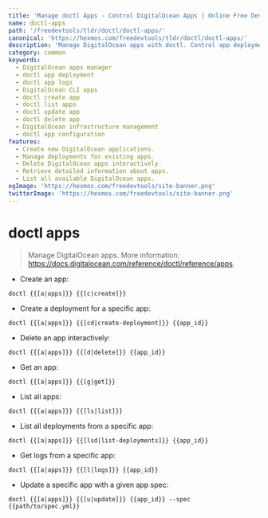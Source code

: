 ```yaml
---
title: 'Manage doctl Apps - Control DigitalOcean Apps | Online Free DevTools by Hexmos'
name: doctl-apps
path: '/freedevtools/tldr/doctl/doctl-apps/'
canonical: 'https://hexmos.com/freedevtools/tldr/doctl/doctl-apps/'
description: 'Manage DigitalOcean apps with doctl. Control app deployments and logs instantly. Free online tool, no registration required.'
category: common
keywords:
  - DigitalOcean apps manager
  - doctl app deployment
  - doctl app logs
  - DigitalOcean CLI apps
  - doctl create app
  - doctl list apps
  - doctl update app
  - doctl delete app
  - DigitalOcean infrastructure management
  - doctl app configuration
features:
  - Create new DigitalOcean applications.
  - Manage deployments for existing apps.
  - Delete DigitalOcean apps interactively.
  - Retrieve detailed information about apps.
  - List all available DigitalOcean apps.
ogImage: 'https://hexmos.com/freedevtools/site-banner.png'
twitterImage: 'https://hexmos.com/freedevtools/site-banner.png'
---
```


# doctl apps

> Manage DigitalOcean apps.
> More information: <https://docs.digitalocean.com/reference/doctl/reference/apps>.

- Create an app:

`doctl {{[a|apps]}} {{[c|create]}}`

- Create a deployment for a specific app:

`doctl {{[a|apps]}} {{[cd|create-deployment]}} {{app_id}}`

- Delete an app interactively:

`doctl {{[a|apps]}} {{[d|delete]}} {{app_id}}`

- Get an app:

`doctl {{[a|apps]}} {{[g|get]}}`

- List all apps:

`doctl {{[a|apps]}} {{[ls|list]}}`

- List all deployments from a specific app:

`doctl {{[a|apps]}} {{[lsd|list-deployments]}} {{app_id}}`

- Get logs from a specific app:

`doctl {{[a|apps]}} {{[l|logs]}} {{app_id}}`

- Update a specific app with a given app spec:

`doctl {{[a|apps]}} {{[u|update]}} {{app_id}} --spec {{path/to/spec.yml}}`
